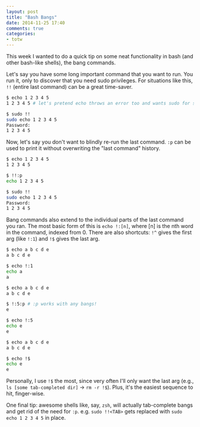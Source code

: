 ```yaml
---
layout: post
title: "Bash Bangs"
date: 2014-11-25 17:40
comments: true
categories:
- totw
---
```


This week I wanted to do a quick tip on some neat functionality in bash (and other bash-like shells), the bang commands.

Let's say you have some long important command that you want to run.  You run it, only to discover that you need sudo
privileges.  For situations like this, `!!` (entire last command) can be a great time-saver.

```sh
$ echo 1 2 3 4 5
1 2 3 4 5 # let's pretend echo throws an error too and wants sudo for some reason

$ sudo !!
sudo echo 1 2 3 4 5
Password:
1 2 3 4 5
```

Now, let's say you don't want to blindly re-run the last command.  `:p` can be used to print it without overwriting the
"last command" history.

```sh
$ echo 1 2 3 4 5
1 2 3 4 5

$ !!:p
echo 1 2 3 4 5

$ sudo !!
sudo echo 1 2 3 4 5
Password:
1 2 3 4 5
```

Bang commands also extend to the individual parts of the last command you ran.  The most basic form of this is `echo
!:[n]`, where [n] is the nth word in the command, indexed from 0.  There are also shortcuts: `!^` gives the first arg
(like `!:1`) and `!$` gives the last arg.

```sh
$ echo a b c d e
a b c d e

$ echo !:1
echo a
a

$ echo a b c d e
a b c d e

$ !:5:p # :p works with any bangs!
e

$ echo !:5
echo e
e

$ echo a b c d e
a b c d e

$ echo !$
echo e
e
```

Personally, I use `!$` the most, since very often I'll only want the last arg (e.g., `ls [some tab-completed dir]` ->
`rm -r !$`).  Plus, it's the easiest sequence to hit, finger-wise.

One final tip: awesome shells like, say, `zsh`, will actually tab-complete bangs and get rid of the need for `:p`.
e.g. `sudo !!<TAB>` gets replaced with `sudo echo 1 2 3 4 5` in place.
